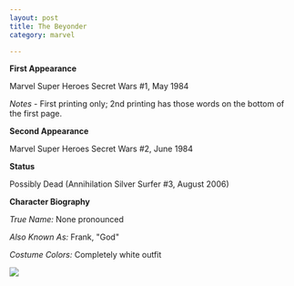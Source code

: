 ```yaml
---
layout: post
title: The Beyonder
category: marvel

---
```


**First Appearance**

Marvel Super Heroes Secret Wars #1, May 1984

*Notes* - First printing only; 2nd printing has those words on the bottom of the first page.

**Second Appearance**

Marvel Super Heroes Secret Wars #2, June 1984

**Status**

Possibly Dead (Annihilation Silver Surfer #3, August 2006)

**Character Biography**

*True Name:* None pronounced

*Also Known As:*  Frank, "God"

*Costume Colors:*  Completely white outfit

<img src="http://comicfirsts.com/images/marvel/marvel-secret-wars-issue-1.jpg">
